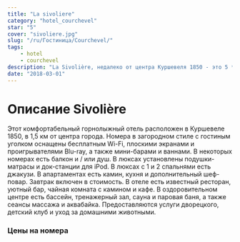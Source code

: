 ```yaml
---
title: "La sivoliere"
category: "hotel_courchevel"
star: "5"
cover: "sivoliere.jpg"
slug: "/ru/Гостиница/Courchevel/"
tags:
    - hotel
    - courchevel
description: "La Sivolière, недалеко от центра Куршевеля 1850 - это 5 * отель с 36 номерами и люксами, катание на лыжах на лыжах. Шале сочетает альпийский декор и современность, чтобы предложить шикарный и изысканный декор"
date: "2018-03-01"
--- 
```

 
# Описание Sivolière
Этот комфортабельный горнолыжный отель расположен в Куршевеле 1850, в 1,5 км от центра города.
Номера в загородном стиле с гостиным уголком оснащены бесплатным Wi-Fi, плоскими экранами и проигрывателями Blu-ray, а также мини-барами и ваннами. В некоторых номерах есть балкон и / или душ. В люксах установлены подушки-матрасы и док-станции для iPod. В люксах с 1 и 2 спальнями есть джакузи. В апартаментах есть камин, кухня и дополнительный шеф-повар.
Завтрак включен в стоимость. В отеле есть известный ресторан, уютный бар, чайная комната с камином и кафе. В оздоровительном центре есть бассейн, тренажерный зал, сауна и паровая баня, а также сеансы массажа и аквабайка. Предоставляются услуги дворецкого, детский клуб и уход за домашними животными.

### Цены на номера